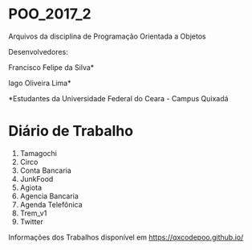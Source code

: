 # POO_2017_2

Arquivos da disciplina de Programação Orientada a Objetos

Desenvolvedores:

 Francisco Felipe da Silva*

 Iago Oliveira Lima*


*Estudantes da Universidade Federal do Ceara - Campus Quixadá

# Diário de Trabalho

1. Tamagochi
2. Circo
3. Conta Bancaria
4. JunkFood
5. Agiota
6. Agencia Bancaria
7. Agenda Telefônica
8. Trem_v1
9. Twitter

Informações dos Trabalhos disponível em <https://qxcodepoo.github.io/>

